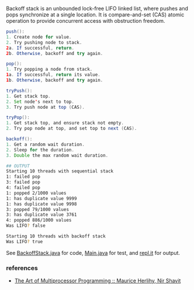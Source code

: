 Backoff stack is an unbounded lock-free LIFO linked
list, where pushes and pops synchronize at a single
location. It is compare-and-set (CAS) atomic operation
to provide concurrent access with obstruction freedom.

```java
push():
1. Create node for value.
2. Try pushing node to stack.
2a. If successful, return.
2b. Otherwise, backoff and try again.
```

```java
pop():
1. Try popping a node from stack.
1a. If successful, return its value.
1b. Otherwise, backoff and try again.
```

```java
tryPush():
1. Get stack top.
2. Set node's next to top.
3. Try push node at top (CAS).
```

```java
tryPop():
1. Get stack top, and ensure stack not empty.
2. Try pop node at top, and set top to next (CAS).
```

```java
backoff():
1. Get a random wait duration.
2. Sleep for the duration.
3. Double the max random wait duration.
```

```bash
## OUTPUT
Starting 10 threads with sequential stack
1: failed pop
3: failed pop
4: failed pop
1: popped 2/1000 values
1: has duplicate value 9999
1: has duplicate value 9998
3: popped 79/1000 values
3: has duplicate value 3761
4: popped 886/1000 values
Was LIFO? false

Starting 10 threads with backoff stack
Was LIFO? true
```

See [BackoffStack.java] for code, [Main.java] for test, and [repl.it] for output.

[BackoffStack.java]: https://repl.it/@wolfram77/backoff-stack#BackoffStack.java
[Main.java]: https://repl.it/@wolfram77/backoff-stack#Main.java
[repl.it]: https://backoff-stack.wolfram77.repl.run


### references

- [The Art of Multiprocessor Programming :: Maurice Herlihy, Nir Shavit](https://dl.acm.org/doi/book/10.5555/2385452)
